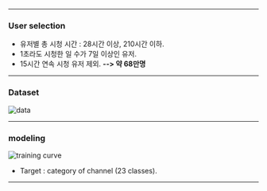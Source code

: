 
-----
### User selection
* 유저별 총 시청 시간 : 28시간 이상, 210시간 이하.
* 1초라도 시청한 일 수가 7일 이상인 유저.
* 15시간 연속 시청 유저 제외.
**--> 약 68만명**
-----
### Dataset
![data](https://github.com/SSinyu/TVLOG/blob/master/img/data.png)

-----
### modeling
![training curve](https://github.com/SSinyu/TVLOG/blob/master/img/_curve.PNG)
* Target : category of channel (23 classes).

-----

